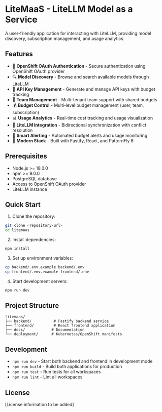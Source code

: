 # LiteMaaS - LiteLLM Model as a Service

A user-friendly application for interacting with LiteLLM, providing model discovery, subscription management, and usage analytics.

## Features

- 🔐 **OpenShift OAuth Authentication** - Secure authentication using OpenShift OAuth provider
- 🔍 **Model Discovery** - Browse and search available models through LiteLLM
- 🔑 **API Key Management** - Generate and manage API keys with budget tracking
- 👥 **Team Management** - Multi-tenant team support with shared budgets
- 💰 **Budget Control** - Multi-level budget management (user, team, subscription)
- 📊 **Usage Analytics** - Real-time cost tracking and usage visualization
- 🔄 **LiteLLM Integration** - Bidirectional synchronization with conflict resolution
- 🚨 **Smart Alerting** - Automated budget alerts and usage monitoring
- 🚀 **Modern Stack** - Built with Fastify, React, and PatternFly 6

## Prerequisites

- Node.js >= 18.0.0
- npm >= 9.0.0
- PostgreSQL database
- Access to OpenShift OAuth provider
- LiteLLM instance

## Quick Start

1. Clone the repository:
```bash
git clone <repository-url>
cd litemaas
```

2. Install dependencies:
```bash
npm install
```

3. Set up environment variables:
```bash
cp backend/.env.example backend/.env
cp frontend/.env.example frontend/.env
```

4. Start development servers:
```bash
npm run dev
```

## Project Structure

```
litemaas/
├── backend/          # Fastify backend service
├── frontend/         # React frontend application
├── docs/            # Documentation
└── deployment/      # Kubernetes/OpenShift manifests
```

## Development

- `npm run dev` - Start both backend and frontend in development mode
- `npm run build` - Build both applications for production
- `npm run test` - Run tests for all workspaces
- `npm run lint` - Lint all workspaces

## License

[License information to be added]